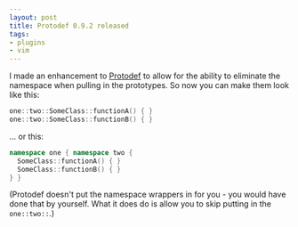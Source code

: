 ```yaml
---
layout: post
title: Protodef 0.9.2 released
tags:
- plugins
- vim
---
```

I made an enhancement to [Protodef](http://www.vim.org/scripts/script.php?script_id=2624) to allow for the ability to eliminate the namespace when pulling in the prototypes. So now you can make them look like this:

```cpp
one::two::SomeClass::functionA() { }
one::two::SomeClass::functionB() { }
```

... or this:

``` cpp
namespace one { namespace two {
  SomeClass::functionA() { }
  SomeClass::functionB() { }
} }
```

(Protodef doesn't put the namespace wrappers in for you - you would have done that by yourself. What it does do is allow you to skip putting in the `one::two::`.)
